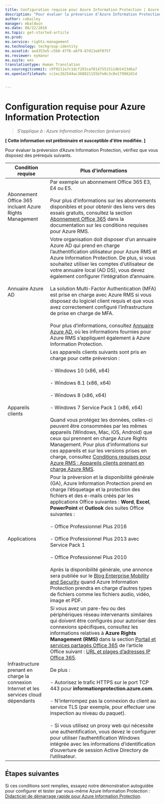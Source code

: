 ```yaml
---
title: Configuration requise pour Azure Information Protection | Azure RMS
description: "Pour évaluer la préversion d’Azure Information Protection, vérifiez que vous disposez des prérequis suivants."
author: cabailey
manager: mbaldwin
ms.date: 08/22/2016
ms.topic: get-started-article
ms.prod: 
ms.service: rights-management
ms.technology: techgroup-identity
ms.assetid: aa4353e5-c5b0-47f6-a6f9-87d13e8f075f
ms.reviewer: eymanor
ms.suite: ems
translationtype: Human Translation
ms.sourcegitcommit: c9f9211e7c1dcf293caf81475515114b5433d6a7
ms.openlocfilehash: cc1ec2b2544ac368821155b7e0c3c0e179982d1d


---
```


# Configuration requise pour Azure Information Protection

>*S’applique à : Azure Information Protection (préversion)*

**[ Cette information est préliminaire et susceptible d'être modifiée. ]**

Pour évaluer la préversion d’Azure Information Protection, vérifiez que vous disposez des prérequis suivants. 

|Condition requise|Plus d'informations|
|---------------|--------------------|
|Abonnement Office 365 incluant Azure Rights Management|Par exemple un abonnement Office 365 E3, E4 ou E5.<br /><br />Pour plus d’informations sur les abonnements disponibles et pour obtenir des liens vers des essais gratuits, consultez la section [Abonnement Office 365](../get-started/requirements-subscriptions.md#office-365-subscription) dans la documentation sur les conditions requises pour Azure RMS.|
|Annuaire Azure AD|Votre organisation doit disposer d’un annuaire Azure AD qui prend en charge l’authentification utilisateur pour Azure RMS et Azure Information Protection. De plus, si vous souhaitez utiliser les comptes d’utilisateur de votre annuaire local (AD DS), vous devez également configurer l’intégration d’annuaire.<br /><br />La solution Multi-Factor Authentication (MFA) est prise en charge avec Azure RMS si vous disposez du logiciel client requis et que vous avez correctement configuré l’infrastructure de prise en charge de MFA.<br /><br />Pour plus d’informations, consultez [Annuaire Azure AD](../get-started/requirements-azure-ad.md), où les informations fournies pour Azure RMS s’appliquent également à Azure Information Protection.|
|Appareils clients|Les appareils clients suivants sont pris en charge pour cette préversion :<br /><br />- Windows 10 (x86, x64)<br /><br />- Windows 8.1 (x86, x64)<br /><br />- Windows 8 (x86, x64)<br /><br />- Windows 7 Service Pack 1 (x86, x64)<br /><br />Quand vous protégez les données, celles-ci peuvent être consommées par les mêmes appareils (Windows, Mac, iOS, Android) que ceux qui prennent en charge Azure Rights Management. Pour plus d’informations sur ces appareils et sur les versions prises en charge, consultez [Conditions requises pour Azure RMS : Appareils clients prenant en charge Azure RMS](../get-started/requirements-client-devices.md).|
|Applications|Pour la préversion et la disponibilité générale (GA), Azure Information Protection prend en charge l’étiquetage et la protection des fichiers et des e-mails créés par les applications Office suivantes : **Word**, **Excel**, **PowerPoint** et **Outlook** des suites Office suivantes :<br /><br />- Office Professionnel Plus 2016<br /><br />- Office Professionnel Plus 2013 avec Service Pack 1<br /><br />- Office Professionnel Plus 2010<br /><br />Après la disponibilité générale, une annonce sera publiée sur le [Blog Enterprise Mobility and Security](https://blogs.technet.microsoft.com/enterprisemobility/?product=azure-rights-management-services) quand Azure Information Protection prendra en charge d’autres types de fichiers comme les fichiers audio, vidéo, image et PDF.|
|Infrastructure prenant en charge la connexion Internet et les services cloud dépendants|Si vous avez un pare-feu ou des périphériques réseau intervenants similaires qui doivent être configurés pour autoriser des connexions spécifiques, consultez les informations relatives à **Azure Rights Management (RMS)** dans la section [Portail et services partagés Office 365](https://support.office.com/article/Office-365-URLs-and-IP-address-ranges-8548a211-3fe7-47cb-abb1-355ea5aa88a2#BKMK_Portal-identity) de l’article Office suivant : [URL et plages d’adresses IP Office 365](https://support.office.com/en-US/article/Office-365-URLs-and-IP-address-ranges-8548a211-3fe7-47cb-abb1-355ea5aa88a2).<br /><br />De plus :<br /><br />- Autorisez le trafic HTTPS sur le port TCP 443 pour **informationprotection.azure.com**.<br /><br />- N’interrompez pas la connexion du client au service TLS (par exemple, pour effectuer une inspection au niveau du paquet). <br /><br />- Si vous utilisez un proxy web qui nécessite une authentification, vous devez le configurer pour utiliser l’authentification Windows intégrée avec les informations d’identification d’ouverture de session Active Directory de l’utilisateur.|

## Étapes suivantes

Si ces conditions sont remplies, essayez notre démonstration autoguidée pour configurer et tester par vous-même Azure Information Protection : [Didacticiel de démarrage rapide pour Azure Information Protection](infoprotect-quick-start-tutorial.md).




<!--HONumber=Aug16_HO4-->



